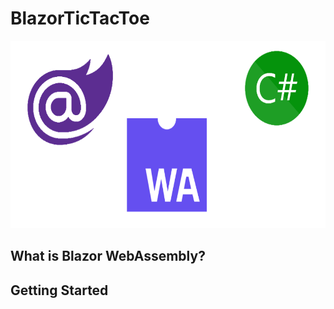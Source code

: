 # BlazorTicTacToe

<img src="Assets/BlazorWebAssemblyC.png" height=300>

## What is Blazor WebAssembly?

## Getting Started
